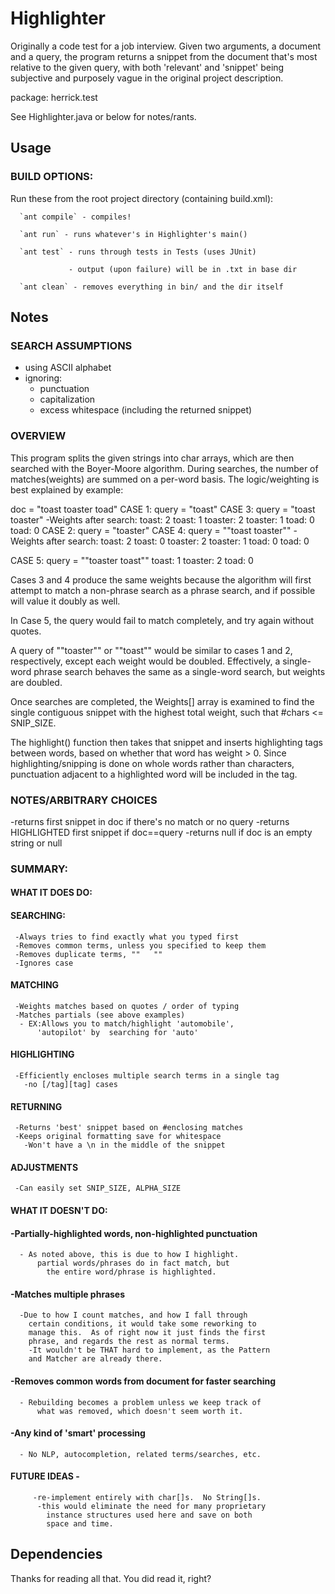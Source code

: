 # Highlighter #

Originally a code test for a job interview. Given two arguments, a document and a query, the program returns a snippet from the document that's most relative to the given query, with both 'relevant' and 'snippet' being subjective and purposely vague in the original project description.

package: herrick.test

See Highlighter.java or below for notes/rants.

## Usage ##

### BUILD OPTIONS:

Run these from the root project directory (containing build.xml):

	  `ant compile` - compiles!

	  `ant run` - runs whatever's in Highlighter's main()

	  `ant test` - runs through tests in Tests (uses JUnit)

	  		     - output (upon failure) will be in .txt in base dir

	  `ant clean` - removes everything in bin/ and the dir itself



## Notes

### SEARCH ASSUMPTIONS

- using ASCII alphabet 
- ignoring:
  - punctuation
  - capitalization
  - excess whitespace (including the returned snippet)


### OVERVIEW
This program splits the given strings into char arrays, which are
then searched with the Boyer-Moore algorithm.  During searches, the
number of matches(weights) are summed on a per-word basis.  The 
logic/weighting	is best explained by example:

doc = "toast toaster toad"
CASE 1: query = "toast"     CASE 3: query = "toast toaster"
 -Weights after search:             toast: 2
 toast: 1                           toaster: 2
 toaster: 1                         toad: 0
 toad: 0
CASE 2: query = "toaster"   CASE 4: query = "\"toast toaster\""
 -Weights after search:             toast: 2
 toast: 0                           toaster: 2 
 toaster: 1                         toad: 0
 toad: 0

CASE 5: query = "\"toaster toast\""
 toast: 1
 toaster: 2
 toad: 0
 
 Cases 3 and 4 produce the same weights because the algorithm
 will first attempt to match a non-phrase search as a phrase 
 search, and if possible will value it doubly as well.

 In Case 5, the query  would fail to match completely, and try
 again without quotes.
 
 A query of "\"toaster\"" or "\"toast\"" would be similar to 
 cases 1 and 2, respectively, except each weight would be doubled.
 Effectively, a single-word phrase search behaves the same as 
 a single-word search, but weights are doubled.

 Once searches are completed, the Weights[] array is examined 
 to find the single contiguous snippet with the highest total
 weight, such that #chars <= SNIP_SIZE.

 The highlight() function then takes that snippet and inserts
 highlighting tags between words, based on whether that word 
 has weight > 0.  Since highlighting/snipping is done on whole
 words rather than characters, punctuation adjacent to a 
 highlighted word will be included in the tag.
 

### NOTES/ARBITRARY CHOICES
-returns first snippet in doc if there's no match or no query
-returns HIGHLIGHTED first snippet if doc==query
-returns null if doc is an empty string or null


### SUMMARY:
####   WHAT IT DOES DO:
####	 SEARCHING:
	 -Always tries to find exactly what you typed first
	 -Removes common terms, unless you specified to keep them
	 -Removes duplicate terms, ""   "" 
	 -Ignores case
####	 MATCHING
	 -Weights matches based on quotes / order of typing
	 -Matches partials (see above examples)
	  - EX:Allows you to match/highlight 'automobile',
		  'autopilot' by  searching for 'auto'
####	 HIGHLIGHTING
	 -Efficiently encloses multiple search terms in a single tag
	   -no [/tag][tag] cases
####	 RETURNING
	 -Returns 'best' snippet based on #enclosing matches
	 -Keeps original formatting save for whitespace
	   -Won't have a \n in the middle of the snippet
####	 ADJUSTMENTS
	 -Can easily set SNIP_SIZE, ALPHA_SIZE


####  WHAT IT DOESN'T DO:
####	-Partially-highlighted words, non-highlighted punctuation
	  - As noted above, this is due to how I highlight.
		  partial words/phrases do in fact match, but 
			the entire word/phrase is highlighted.

####	-Matches multiple phrases
	  -Due to how I count matches, and how I fall through 
		certain conditions, it would take some reworking to 
		manage this.  As of right now it just finds the first
		phrase, and regards the rest as normal terms.
		-It wouldn't be THAT hard to implement, as the Pattern
		and Matcher are already there. 


####	-Removes common words from document for faster searching
	  - Rebuilding becomes a problem unless we keep track of 
		  what was removed, which doesn't seem worth it.
####	-Any kind of 'smart' processing
	  - No NLP, autocompletion, related terms/searches, etc.

####		FUTURE IDEAS - 
		 -re-implement entirely with char[]s.  No String[]s.
		  -this would eliminate the need for many proprietary
			instance structures used here and save on both 
			space and time.

## Dependencies 


Thanks for reading all that.  You did read it, right?

